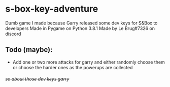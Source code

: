 # s-box-key-adventure
Dumb game I made because Garry released some dev keys for S&amp;Box to developers
Made in Pygame on Python 3.8.1
Made by Le Brug#7326 on discord

## Todo (maybe):
- Add one or two more attacks for garry and either randomly choose them or choose the harder ones as the powerups are collected
###### ~~so about those dev keys garry~~

